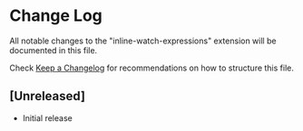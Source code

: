 # Change Log

All notable changes to the "inline-watch-expressions" extension will be documented in this file.

Check [Keep a Changelog](http://keepachangelog.com/) for recommendations on how to structure this file.

## [Unreleased]

- Initial release